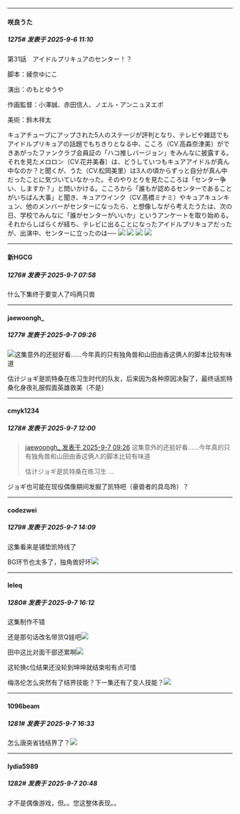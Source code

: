 ﻿
*****

####  咲良うた  
##### 1275#       发表于 2025-9-6 11:10

第31話　アイドルプリキュアのセンター！？

脚本：綾奈ゆにこ

演出：のもとゆうや

作画監督：小澤誠、赤田信人、ノエル・アンニュヌエボ

美術：鈴木祥太

キュアチューブにアップされた5人のステージが評判となり、テレビや雑誌でもアイドルプリキュアの話題でもちきりとなる中、こころ（CV.高森奈津美）ができあがったファンクラブ会員証の「ハコ推しバージョン」をみんなに披露する。それを見たメロロン（CV.花井美春）は、どうしていつもキュアアイドルが真ん中なのか？と聞くが、うた（CV.松岡美里）は3人の頃からずっと自分が真ん中だったことに気づいていなかった。そのやりとりを見たこころは「センター争い、しますか？」と問いかける。こころから「誰もが認めるセンターであることがいちばん大事」と聞き、キュアウインク（CV.髙橋ミナミ）やキュアキュンキュン、他のメンバーがセンターになったら、と想像しながら考えたうたは、次の日、学校でみんなに「誰がセンターがいいか」というアンケートを取り始める。それからしばらくが経ち、テレビに出ることになったアイドルプリキュアだったが、出演中、センターに立ったのは──
<img src="https://files.catbox.moe/ze0ztd.jpg" referrerpolicy="no-referrer">
<img src="https://files.catbox.moe/bjf685.jpg" referrerpolicy="no-referrer">
<img src="https://files.catbox.moe/zyylxq.jpg" referrerpolicy="no-referrer">
<img src="https://files.catbox.moe/ejvgmc.jpg" referrerpolicy="no-referrer">

*****

####  新HGCG  
##### 1276#       发表于 2025-9-7 07:58

什么下集终于要变人了吗两只兽


*****

####  jaewoongh_  
##### 1277#       发表于 2025-9-7 09:26

<img src="https://static.stage1st.com/image/smiley/face2017/024.png" referrerpolicy="no-referrer">这集意外的还挺好看……今年真的只有独角兽和山田由香这俩人的脚本比较有味道

估计ジョギ是凯特桑在练习生时代的队友，后来因为各种原因决裂了，最终话凯特桑化身夜礼服假面英雄救美（不是）


*****

####  cmyk1234  
##### 1278#       发表于 2025-9-7 12:00

<blockquote><a href="httphttps://stage1st.com/2b/forum.php?mod=redirect&amp;goto=findpost&amp;pid=68383175&amp;ptid=2208663" target="_blank">jaewoongh_ 发表于 2025-9-7 09:26</a>
这集意外的还挺好看……今年真的只有独角兽和山田由香这俩人的脚本比较有味道

估计ジョギ是凯特桑在练习生 ...</blockquote>
ジョギ也可能在现役偶像期间发掘了凯特吧（豪兽者的具岛玲）？


*****

####  codezwei  
##### 1279#       发表于 2025-9-7 14:09

这集看来是铺垫凯特线了

BG环节也太多了，独角兽好坏<img src="https://static.stage1st.com/image/smiley/face2017/018.png" referrerpolicy="no-referrer">


*****

####  leleq  
##### 1280#       发表于 2025-9-7 16:12

这集制作不错

还是那句话改名带货Q娃吧<img src="https://static.stage1st.com/image/smiley/face2017/048.png" referrerpolicy="no-referrer">

田中这比对面干部还累啊<img src="https://static.stage1st.com/image/smiley/face2017/067.png" referrerpolicy="no-referrer">

这轮换c位结果还没轮到坤坤就结束啦有点可惜

梅洛伦怎么突然有了结界技能？下一集还有了变人技能？<img src="https://static.stage1st.com/image/smiley/face2017/105.png" referrerpolicy="no-referrer">


*****

####  1096beam  
##### 1281#       发表于 2025-9-7 16:33

怎么唐突省钱结界了？<img src="https://static.stage1st.com/image/smiley/face2017/066.png" referrerpolicy="no-referrer">


*****

####  lydia5989  
##### 1282#       发表于 2025-9-7 20:48

才不是偶像游戏，但。。您这整体表现。。

